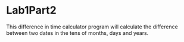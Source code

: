 # Lab1Part2
This difference in time calculator program will calculate the difference between two dates in the tens of months, days and years. 
